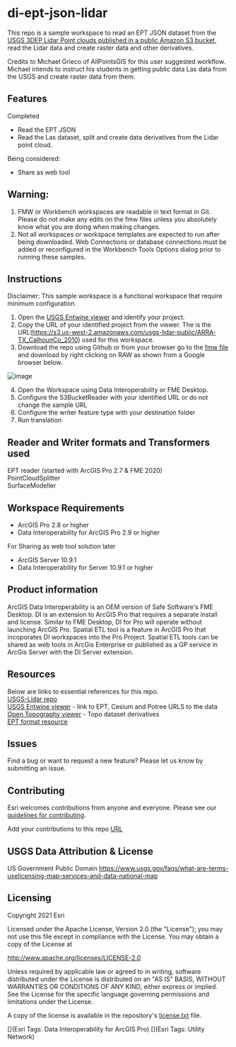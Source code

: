 # di-ept-json-lidar

This repo is a sample workspace to read an EPT JSON dataset from the [USGS 3DEP Lidar Point clouds published in a public Amazon S3 bucket](https://registry.opendata.aws/usgs-lidar/), read the Lidar data and create raster data and other derivatives.<br/>

Credits to Michael Grieco of AllPointsGIS for  this user suggested workflow. Michael intends to instruct his students in getting public data Las data from the USGS and create raster data from them.

## Features

Completed
* Read the EPT JSON <br/>
* Read the Las dataset, split and create data derivatives from the Lidar point cloud.<br/>

Being considered:
* Share as web tool<br/>

## Warning: 
1. FMW or Workbench workspaces are readable in text format in Git. Please do not make any edits on the fmw files unless you absolutely know what you are doing when making changes.<br/>
2. Not all workspaces or workspace templates are expected to run after being downloaded. Web Connections or database connections must be added or reconfigured in the Workbench Tools Options dialog prior to running these samples.<br/>

## Instructions

Disclaimer: This sample workspace is a functional workspace that require minimum configuration.
1. Open the [USGS Entwine viewer](https://usgs.entwine.io/) and identify your project.
2. Copy the URL of your identified project from the viewer. The is the URL(https://s3.us-west-2.amazonaws.com/usgs-lidar-public/ARRA-TX_CalhounCo_2010) used for this workspace.
3. Download the repo using Github or from your browser go to the [fmw file](https://github.com/salvaleonrp/di-ept-json-lidar/blob/main/EptLasToRaster28Incomplete.fmw) and download by right clicking on RAW as shown from a Google browser below.<br/>

![image](https://user-images.githubusercontent.com/87094963/139471922-a740933d-ef61-4419-8505-a744a3ba70c8.png)
 
4. Open the Workspace using Data Interoperability or FME Desktop.
5. Configure the S3BucketReader with your identified URL or do not change the sample URL
6. Configure the writer feature type with your destination folder
7. Run translation

## Reader and Writer formats and Transformers used
EPT reader (started with ArcGIS Pro 2.7 & FME 2020)<br/>
PointCloudSplitter<br/>
SurfaceModeller<br/>

## Workspace Requirements
* ArcGIS Pro 2.8 or  higher
* Data Interoperability for ArcGIS Pro 2.9 or higher

For Sharing as web tool solution later
* ArcGIS Server 10.9.1
* Data Interoperability for Server 10.9.1 or higher


## Product information
ArcGIS Data Interoperability is an OEM version of Safe Software's FME Desktop. DI is an extension to ArcGIS Pro that requires a separate install and license. Similar to FME Desktop, DI for Pro will operate without launching ArcGIS Pro. Spatial ETL tool is a feature in ArcGIS Pro that incoporates DI workspaces into the Pro Project. Spatial ETL tools can be shared as web tools in ArcGis Enterprise or published as a GP service in ArcGis Server with the DI Server extension. 


## Resources

Below are links to essential references for this repo.<br/>
[USGS-Lidar repo](https://github.com/hobu/usgs-lidar/)<br/>
[USGS Entwine viewer](https://usgs.entwine.io/) - link to EPT, Cesium and Potree URLS to the data<br/>
[Open Topography viewer](https://portal.opentopography.org/datasets) - Topo dataset derivatives<br/>
[EPT format resource](https://entwine.io/entwine-point-tile.html)<br/>

## Issues

Find a bug or want to request a new feature?  Please let us know by submitting an issue.

## Contributing

Esri welcomes contributions from anyone and everyone. Please see our [guidelines for contributing](https://github.com/esri/contributing).

Add your contributions to this repo [URL](https://github.com/awslabs/open-data-registry/blob/main/datasets/usgs-lidar.yaml)

## USGS Data Attribution & License
US Government Public Domain https://www.usgs.gov/faqs/what-are-terms-uselicensing-map-services-and-data-national-map

## Licensing
Copyright 2021 Esri

Licensed under the Apache License, Version 2.0 (the "License");
you may not use this file except in compliance with the License.
You may obtain a copy of the License at

   http://www.apache.org/licenses/LICENSE-2.0

Unless required by applicable law or agreed to in writing, software
distributed under the License is distributed on an "AS IS" BASIS,
WITHOUT WARRANTIES OR CONDITIONS OF ANY KIND, either express or implied.
See the License for the specific language governing permissions and
limitations under the License.

A copy of the license is available in the repository's [license.txt](https://github.com/salvaleonrp/di-data-driven-electric-utility-export-subnetwork/blob/main/license.txt) file.

[](Esri Tags: Data Interoperability for ArcGIS Pro)
[](Esri Tags: Utility Network)
